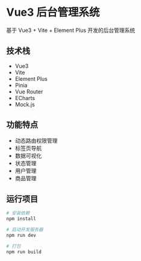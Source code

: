 # Vue3 后台管理系统

基于 Vue3 + Vite + Element Plus 开发的后台管理系统

## 技术栈
- Vue3
- Vite
- Element Plus
- Pinia
- Vue Router
- ECharts
- Mock.js

## 功能特点
- 动态路由权限管理
- 标签页导航
- 数据可视化
- 状态管理
- 用户管理
- 商品管理

## 运行项目
```bash
# 安装依赖
npm install

# 启动开发服务器
npm run dev

# 打包
npm run build